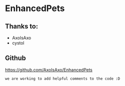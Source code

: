 # EnhancedPets

## Thanks to:

- AxoIsAxo
- cystol

## Github
https://github.com/AxoIsAxo/EnhancedPets

`we are working to add helpful comments to the code :D`

